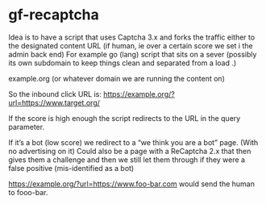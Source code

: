 # gf-recaptcha
Idea is to have a script that uses Captcha 3.x and forks the traffic either to the designated content URL (if human, ie over a certain score we set i the admin back end) For example go (lang) script that sits on a sever (possibly its own subdomain to keep things clean and separated from a load .)

example.org (or whatever domain we are running the content on)

So the inbound click URL is:
https://example.org/?url=https://www.target.org/

If the score is high enough the script redirects to the URL in the query parameter.

If it’s a bot (low score) we redirect to a “we think you are a bot” page. (With no advertising on it) Could also be a page with a ReCaptcha 2.x that then gives them a challenge and then we still let them through if they were a false positive (mis-identified as a bot)



https://example.org/?url=https://www.foo-bar.com would send the human to fooo-bar.


